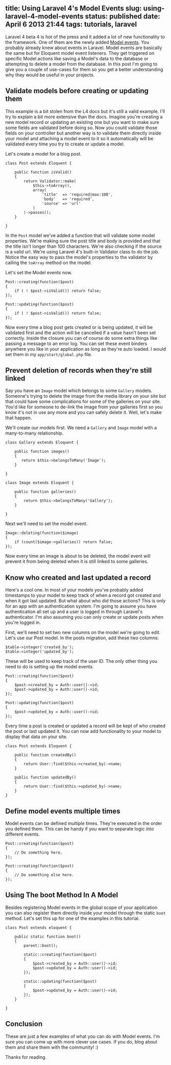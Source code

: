 title: Using Laravel 4's Model Events
slug: using-laravel-4-model-events
status: published
date: April 6 2013 21:44
tags: tutorials, laravel
-------
Laravel 4 beta 4 is hot of the press and it added a lot of new functionality to the framework. One of them are the newly added [Model events](http://four.laravel.com/docs/eloquent#model-events). You probably already knew about events in Laravel. Model events are basically the same but for Eloquent model event listeners. They get triggered on specific Model actions like saving a Model's data to the database or attempting to delete a model from the database. In this post I'm going to give you a couple of use-cases for them so you get a better understanding why they would be useful in your projects.<!--more-->

## Validate models before creating or updating them

This example is a bit stolen from the L4 docs but it's still a valid example. I'll try to explain a bit more extensive than the docs. Imagine you're creating a new model record or updating an existing one but you want to make sure some fields are validated before doing so. Now you could validate those fields on your controller but another way is to validate them directly inside your model and attaching a model event to it so it automatically will be validated every time you try to create or update a model.

Let's create a model for a blog post.
	
~~~ .php
class Post extends Eloquent {

    public function isValid()
    {
        return Validator::make(
            $this->toArray(),
            array(
                'title'  => 'required|max:100',
                'body'   => 'required',
                'source' => 'url'
            )
        )->passes();
    }

}
~~~

In the `Post` model we've added a function that will validate some model properties. We're making sure the post title and body is provided and that the title isn't longer than 100 characters. We're also checking if the source is a valid url. We're using Laravel 4's built-in Validator class to do the job. Notice the easy way to pass the model's properties to the validator by calling the `toArray` method on the model.

Let's set the Model events now.

	Post::creating(function($post)
	{
	    if ( ! $post->isValid()) return false;
	});
	
	Post::updating(function($post)
	{
	    if ( ! $post->isValid()) return false;
	});

Now every time a blog post gets created or is being updated, it will be validated first and the action will be cancelled if a value hasn't been set correctly. Inside the closure you can of course do some extra things like passing a message to an error log. You can set these event binders anywhere you like in your application as long as they're auto loaded. I would set them in my `app/start/global.php` file.

## Prevent deletion of records when they're still linked

Say you have an `Image` model which belongs to some `Gallery` models. Someone's trying to delete the image from the media library on your site but that could have some complications for some of the galleries on your site. You'd like for someone to de-link the image from your galleries first so you know it's not in use any more and you can safely delete it. Well, let's make that happen.

We'll create our models first. We need a `Gallery` and `Image` model with a many-to-many relationship.

	class Gallery extends Eloquent {

	    public function images()
	    {
	       return $this->belongsToMany('Image');
	    }

	}
	
	class Image extends Eloquent {

	    public function galleries()
	    {
	        return $this->belongsToMany('Gallery');
	    }

	}

Next we'll need to set the model event.

	Image::deleting(function($image)
	{
	    if (count($image->galleries)) return false;
	});

Now every time an image is about to be deleted, the model event will prevent it from being deleted when it is still linked to some galleries.

## Know who created and last updated a record

Here's a cool one. In most of your models you've probably added timestamps to your model to keep track of when a record got created and when it got last updated. But what about who did those actions? This is only for an app with an authentication system. I'm going to assume you have authentication all set up and a user is logged in through Laravel's authenticator. I'm also assuming you can only create or update posts when you're logged in.

First, we'll need to set two new columns on the model we're going to edit. Let's use our Post model. In the posts migration, add these two columns:

	$table->integer('created_by');
	$table->integer('updated_by');

These will be used to keep track of the user ID. The only other thing you need to do is setting up the model events.

	Post::creating(function($post)
	{
	    $post->created_by = Auth::user()->id;
	    $post->updated_by = Auth::user()->id;
	});
	
	Post::updating(function($post)
	{
	    $post->updated_by = Auth::user()->id;
	});

Every time a post is created or updated a record will be kept of who created the post or last updated it. You can now add functionality to your model to display that data on your site.

	class Post extends Eloquent {
	
	    public function createdBy()
	    {
	        return User::find($this->created_by)->name;
	    }
	
	    public function updatedBy()
	    {
	        return User::find($this->updated_by)->name;
	    }
	}

## Define model events multiple times

Model events can be defined multiple times. They're executed in the order you defined them. This can be handy if you want to separate logic into different events.

	Post::creating(function($post)
	{
	    // Do something here.
	});

	Post::creating(function($post)
	{
	    // Do something else here.
	});

## Using The boot Method In A Model

Besides registering Model events in the global scope of your application you can also register them directly inside your model through the static `boot` method. Let's set this up for one of the examples in this tutorial.

	class Post extends eloquent {
	
	    public static function boot()
	    {
	        parent::boot();
	
	        static::creating(function($post)
	        {
	            $post->created_by = Auth::user()->id;
	            $post->updated_by = Auth::user()->id;
	        });
	
	        static::updating(function($post)
	        {
	            $post->updated_by = Auth::user()->id;
	        });
	    }

	}

## Conclusion

These are just a few examples of what you can do with Model events. I'm sure you can come up with more clever use cases. If you do, blog about them and share them with the community! :)

Thanks for reading.